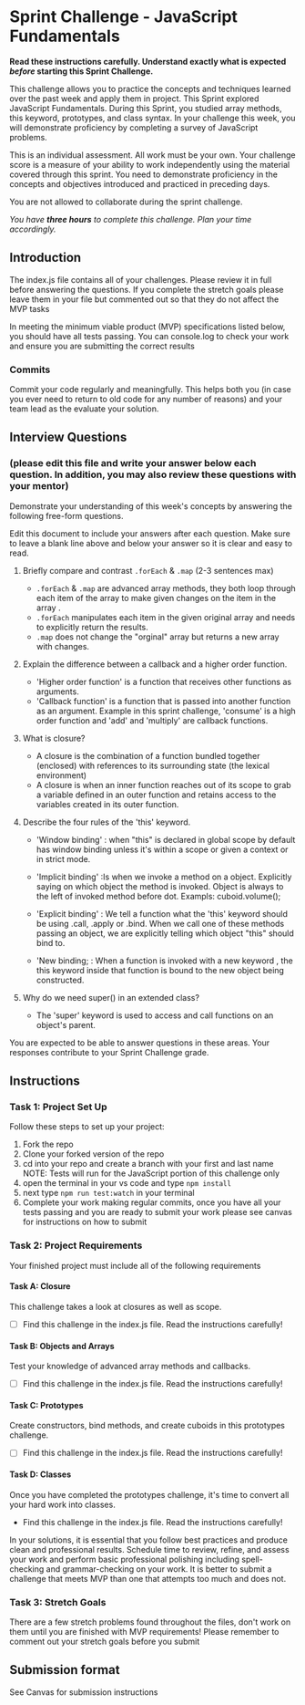 # Sprint Challenge - JavaScript Fundamentals

**Read these instructions carefully. Understand exactly what is expected _before_ starting this Sprint Challenge.**

This challenge allows you to practice the concepts and techniques learned over the past week and apply them in project. This Sprint explored JavaScript Fundamentals. During this Sprint, you studied array methods, this keyword, prototypes, and class syntax. In your challenge this week, you will demonstrate proficiency by completing a survey of JavaScript problems.

This is an individual assessment. All work must be your own. Your challenge score is a measure of your ability to work independently using the material covered through this sprint. You need to demonstrate proficiency in the concepts and objectives introduced and practiced in preceding days.

You are not allowed to collaborate during the sprint challenge. 

_You have **three hours** to complete this challenge. Plan your time accordingly._


## Introduction

The index.js file contains all of your challenges. Please review it in full before answering the questions. If you complete the stretch goals please leave them in your file but commented out so that they do not affect the MVP tasks 

In meeting the minimum viable product (MVP) specifications listed below, you should have all tests passing. You can console.log to check your work and ensure you are submitting the correct results 

### Commits

Commit your code regularly and meaningfully. This helps both you (in case you ever need to return to old code for any number of reasons) and your team lead as the evaluate your solution.

## Interview Questions
### (please edit this file and write your answer below each question. In addition, you may also review these questions with your mentor)
Demonstrate your understanding of this week's concepts by answering the following free-form questions.

Edit this document to include your answers after each question. Make sure to leave a blank line above and below your answer so it is clear and easy to read.

1. Briefly compare and contrast `.forEach` & `.map` (2-3 sentences max)
    - `.forEach` & `.map` are advanced array methods, they both loop through each  item of the array to make given changes on the item in the array .
    - `.forEach` manipulates each item in the given original array and needs to explicitly return the results.
    - `.map` does not change the "orginal" array but returns a new array with changes.

2. Explain the difference between a callback and a higher order function.
    - 'Higher order function' is a function that receives other functions as arguments.
    - 'Callback function' is a function that is passed into another function as an argument.
    Example in this sprint challenge, 'consume' is a high order function and 'add' and 'multiply' are callback functions.

3. What is closure?
    - A closure is the combination of a function bundled together (enclosed) with references to its surrounding state (the lexical environment)
    - A closure is when an inner function reaches out of its scope to grab a variable defined in an outer function and retains access to the variables created in its outer function.

4. Describe the four rules of the 'this' keyword.
    - 'Window binding' :  when "this" is declared in global scope by default has window binding unless it's within a scope or given a context or in strict mode.

    - 'Implicit binding' :Is when we invoke a method on a object. Explicitly saying on which object the method is invoked. Object is always to the left of invoked method before dot.
    Exampls: cuboid.volume(); 

    - 'Explicit binding' : We tell a function what the 'this' keyword should be using .call, .apply or .bind. When we call one of these methods passing an object, we are explicitly telling which object "this" should bind to.

    - 'New binding; : When a function is invoked with a new keyword , the this keyword inside that function is bound to the new object being constructed.
    
5. Why do we need super() in an extended class?
    - The 'super' keyword is used to access and call functions on an object's parent.
    

You are expected to be able to answer questions in these areas. Your responses contribute to your Sprint Challenge grade. 

## Instructions

### Task 1: Project Set Up

Follow these steps to set up your project:

1. Fork the repo
2. Clone your forked version of the repo
3. cd into your repo and create a branch with your first and last name
NOTE: Tests will run for the JavaScript portion of this challenge only
4. open the terminal in your vs code and type `npm install`
5. next type `npm run test:watch` in your terminal
6. Complete your work making regular commits, once you have all your tests passing and you are ready to submit your work please see canvas for instructions on how to submit

### Task 2: Project Requirements

Your finished project must include all of the following requirements

#### Task A: Closure

This challenge takes a look at closures as well as scope. 
* [ ] Find this challenge in the index.js file. Read the instructions carefully!

#### Task B: Objects and Arrays

Test your knowledge of advanced array methods and callbacks.
* [ ] Find this challenge in the index.js file. Read the instructions carefully!

#### Task C: Prototypes

Create constructors, bind methods, and create cuboids in this prototypes challenge.
* [ ] Find this challenge in the index.js file. Read the instructions carefully!

#### Task D: Classes

Once you have completed the prototypes challenge, it's time to convert all your hard work into classes.
* Find this challenge in the index.js file. Read the instructions carefully!

In your solutions, it is essential that you follow best practices and produce clean and professional results. Schedule time to review, refine, and assess your work and perform basic professional polishing including spell-checking and grammar-checking on your work. It is better to submit a challenge that meets MVP than one that attempts too much and does not.

### Task 3: Stretch Goals 

There are a few stretch problems found throughout the files, don't work on them until you are finished with MVP requirements! Please remember to comment out your stretch goals before you submit 

## Submission format

See Canvas for submission instructions 

